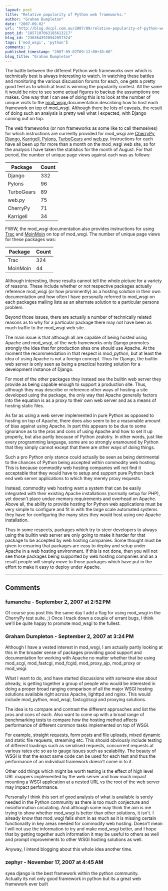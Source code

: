 ```yaml
---
layout: post
title: "Relative popularity of Python web frameworks."
author: "Graham Dumpleton"
date: "2007-09-02"
url: "http://blog.dscpl.com.au/2007/09/relative-popularity-of-python-web.html"
post_id: "1857107063185613217"
blog_id: "2363643920942057324"
tags: ['mod_wsgi', 'python']
comments: 3
published_timestamp: "2007-09-02T09:12:00+10:00"
blog_title: "Graham Dumpleton"
---
```


The battle between the different Python web frameworks over which is technically best is always interesting to watch. In watching these battles and monitoring the various discussion forums for each, one gets a pretty good feel as to which at least is winning the popularity contest. All the same it would be nice to see some actual figures to backup the assumptions one makes. One way that I can see of doing this is to look at the number of unique visits to the [mod\_wsgi ](http://www.modwsgi.org/)documentation describing how to host each framework on top of mod\_wsgi. Although there be lots of caveats, the result of doing such an analysis is pretty well what I expected, with Django coming out on top.  
  
The web frameworks \(or non frameworks as some like to call themselves\) for which instructions are currently provided for mod\_wsgi are [CherryPy](http://code.google.com/p/modwsgi/wiki/IntegrationWithCherryPy), [Django](http://code.google.com/p/modwsgi/wiki/IntegrationWithDjango), [Karrigell](http://code.google.com/p/modwsgi/wiki/IntegrationWithKarrigell), [Pylons](http://code.google.com/p/modwsgi/wiki/IntegrationWithPylons), [TurboGears](http://code.google.com/p/modwsgi/wiki/IntegrationWithTurboGears) and [web.py](http://code.google.com/p/modwsgi/wiki/IntegrationWithWebPy). Instructions for each have all been up for more than a month on the mod\_wsgi web site, so for the analysis I have taken the statistics for the month of August. For that period, the number of unique page views against each was as follows:  
  
**Package**| **Count**  
---|---  
Django| 332  
Pylons| 96  
TurboGears| 89  
web.py| 75  
CherryPy| 71  
Karrigell| 34  
  
  
FWIW, the mod\_wsgi documentation also provides instructions for using [Trac](http://code.google.com/p/modwsgi/wiki/IntegrationWithTrac) and [MoinMoin](http://code.google.com/p/modwsgi/wiki/IntegrationWithMoinMoin) on top of mod\_wsgi. The number of unique page views for these packages was:  
  
**Package**| **Count**  
---|---  
Trac| 324  
MoinMoin| 44  
  
  
Although interesting, these results cannot tell the whole picture for a variety of reasons. These include whether or not respective packages actually reference mod\_wsgi \(or how prominently\) as a hosting solution in their own documentation and how often I have personally referred to mod\_wsgi on each packages mailing lists as an alternate solution to a particular persons problem.  
  
Beyond those issues, there are actually a number of technically related reasons as to why for a particular package there may not have been as much traffic to the mod\_wsgi web site.  
  
The main issue is that although all are capable of being hosted using Apache and mod\_wsgi, of the web frameworks only Django promotes strongly the idea that for production sites one should use Apache. At the moment the recommendation in that respect is mod\_python, but at least the idea of using Apache is not a foreign concept. Thus for Django, the builtin web server is only seen as being a practical hosting solution for a development instance of Django.  
  
For most of the other packages they instead see the builtin web server they provide as being capable enough to support a production site. Thus, although they may describe or reference other ways of hosting a site developed using the package, the only way that Apache generally factors into the equation is as a proxy to their own web server and as a means of hosting static files.  
  
As far as using a web server implemented in pure Python as opposed to hosting on top of Apache, there does also seem to be a reasonable amount of bias against using Apache. In part this appears to be due to some ignorance as to the pros and cons of using Apache and how to set it up properly, but also partly because of Python zealotry. In other words, just like every programming language, some are so strongly enamoured by Python that they simply cannot except that there are other ways of doing things.  
  
Such a pro Python only stance could actually be seen as being detrimental to the chances of Python being accepted within commodity web hosting. This is because commodity web hosting companies will not find it acceptable that they would have to setup and support pure Python back end web server applications to which they merely proxy requests.  
  
Instead, commodity web hosting want a system that can be easily integrated with their existing Apache installations \(normally setup for PHP\), yet doesn't place undue memory requirements and overhead on Apache. Above all, the ability to provide hosting for Python web applications must be very simple to configure and fit in with the large scale automated systems they have for configuring the many sites they would host using one Apache installation.  
  
Thus in some respects, packages which try to steer developers to always using the builtin web server are only going to make it harder for that package to be accepted by web hosting companies. Some thought must be given to ensuring that packages are easy to deploy and setup under Apache in a web hosting environment. If this is not done, then you will not see those packages being supported by web hosting companies and as a result people will simply move to those packages which have put in the effort to make it easy to deploy under Apache.

---

## Comments

### fumanchu - September 2, 2007 at 2:52 PM

Of course you post this the same day I add a flag for using mod\_wsgi in the CherryPy test suite. ;\) Once I track down a couple of errant bugs, I think we'll be quite happy to promote mod\_wsgi to the fullest.

### Graham Dumpleton - September 2, 2007 at 3:24 PM

Although I have a vested interest in mod\_wsgi, I am actually partly looking at this in the broader sense of packages providing good support and documentation for working with Apache no matter whether that be using mod\_scgi, mod\_fastcgi, mod\_fcgid, mod\_proxy\_ajp, mod\_proxy or mod\_wsgi.  
  
What I want to do, and have started discussions with someone else about already, is getting together a group of people who would be interested in doing a proper broad ranging comparison of all the major WSGI hosting solutions available right across Apache, lighttpd and nginx. This would include mod\_python, mod\_wsgi, fastcgi/scgi and proxying solutions.  
  
The idea is to compare and contrast the different approaches and list the pros and cons of each. Also want to come up with a broad range of benchmarking tests to compare how the hosting method affects performance of different common tasks implemented on top of WSGI.  
  
For example, straight requests, form posts and file uploads, mixed dynamic and static file requests, streaming etc. This should obviously include testing of different loadings such as serialised requests, concurrent requests at various rates etc so as to gauge issues such as scalability. The beauty of WSGI is that the exact same code can be used for each test and thus the performance of an individual framework doesn't come in to it.  
  
Other odd things which might be worth testing is the effect of high level URL mappers implemented by the web server and how much impact mounting a WSGI application at a nested URL vs the root of the web server may impact performance.  
  
Personally I think this sort of good analysis of what is available is sorely needed in the Python community as there is too much conjecture and misinformation circulating. And although some may think the aim is me trying to show whether mod\_wsgi is better than other solutions, it isn't. I already know that mod\_wsgi falls short in as much as it is missing certain functionality in key areas needed for commodity web hosting. Doesn't mean I will not use the information to try and make mod\_wsgi better, and I hope that by getting together such information it may be useful to others as well and prompt improvements to other WSGI hosting solutions as well.  
  
Anyway, I intend blogging about this whole idea another time.

### zephyr - November 17, 2007 at 4:45 AM

syea django is the best framework within the python community.  
Actually its not only good framework in python but its a great web framework ever built

